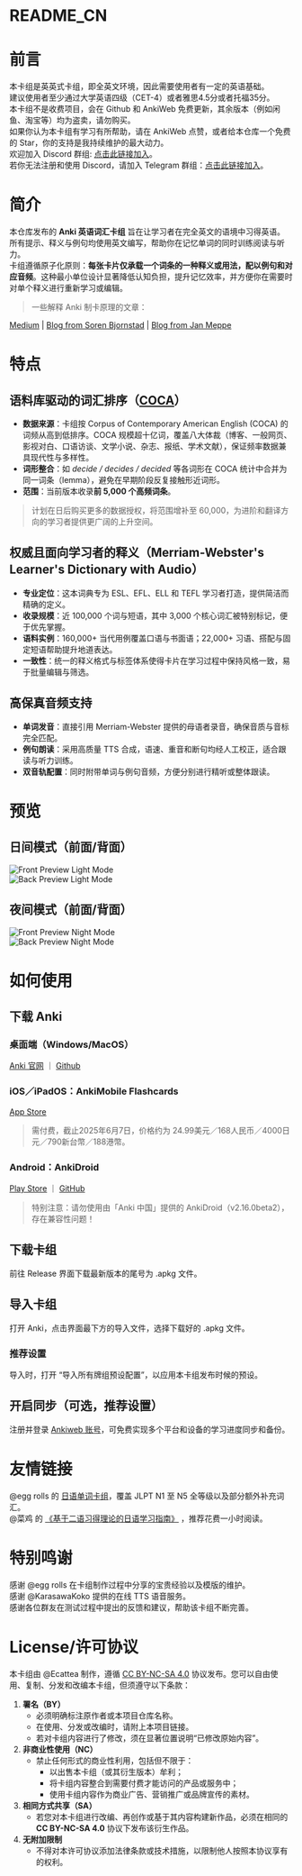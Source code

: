 # README\_CN   
# 前言   
本卡组是英英式卡组，即全英文环境，因此需要使用者有一定的英语基础。   
建议使用者至少通过大学英语四级（CET-4）或者雅思4.5分或者托福35分。   
本卡组不是收费项目，会在 Github 和 AnkiWeb 免费更新，其余版本（例如闲鱼、淘宝等）均为盗卖，请勿购买。   
如果你认为本卡组有学习有所帮助，请在 AnkiWeb 点赞，或者给本仓库一个免费的 Star，你的支持是我持续维护的最大动力。   
欢迎加入 Discord 群组: [点击此链接加入](https://discord.gg/H9yH6HXX)。   
若你无法注册和使用 Discord，请加入 Telegram 群组：[点击此链接加入](https://t.me/+eVpK3pa3yahmMDlk)。   
# 简介
   
本仓库发布的 **Anki 英语词汇卡组** 旨在让学习者在完全英文的语境中习得英语。所有提示、释义与例句均使用英文编写，帮助你在记忆单词的同时训练阅读与听力。   
卡组遵循原子化原则：**每张卡片仅承载一个词条的一种释义或用法，配以例句和对应音频**。这种最小单位设计显著降低认知负担，提升记忆效率，并方便你在需要时对单个释义进行重新学习或编辑。   
> 一些解释 Anki 制卡原理的文章：   

[Medium](https://disputant.medium.com/how-to-make-better-anki-flashcards-principles-for-high-yield-questions-d58cc7244a7c) \| [Blog from Soren Bjornstad](https://controlaltbackspace.org/precise/) \| [Blog from Jan Meppe](https://www.janmeppe.com/blog/atomic-anki-cards/)   
# 特点   
## 语料库驱动的词汇排序（[COCA](https://www.english-corpora.org/coca/)）   
- **数据来源**：卡组按 Corpus of Contemporary American English (COCA) 的词频从高到低排序。COCA 规模超十亿词，覆盖八大体裁（博客、一般网页、影视对白、口语访谈、文学小说、杂志、报纸、学术文献），保证频率数据兼具现代性与多样性。   
- **词形整合**：如 *decide / decides / decided* 等各词形在 COCA 统计中合并为同一词条（lemma），避免在早期阶段反复接触形近词形。   
- **范围**：当前版本收录**前 5,000 个高频词条**。   
   
> 计划在日后购买更多的数据授权，将范围增补至 60,000，为进阶和翻译方向的学习者提供更广阔的上升空间。   

## 权威且面向学习者的释义（Merriam-Webster's Learner's Dictionary with Audio）   
- **专业定位**：这本词典专为 ESL、EFL、ELL 和 TEFL 学习者打造，提供简洁而精确的定义。   
- **收录规模**：近 100,000 个词与短语，其中 3,000 个核心词汇被特别标记，便于优先掌握。   
- **语料实例**：160,000+ 当代用例覆盖口语与书面语；22,000+ 习语、搭配与固定短语帮助提升地道表达。   
- **一致性**：统一的释义格式与标签体系使得卡片在学习过程中保持风格一致，易于批量编辑与筛选。   
   
## 高保真音频支持   
- **单词发音**：直接引用 Merriam-Webster 提供的母语者录音，确保音质与音标完全匹配。   
- **例句朗读**：采用高质量 TTS 合成，语速、重音和断句均经人工校正，适合跟读与听力训练。   
- **双音轨配置**：同时附带单词与例句音频，方便分别进行精听或整体跟读。   
   
# 预览   
## 日间模式（前面/背面）   
![Front Preview Light Mode](files/front-preview-light-mode.png)    
![Back Preview Light Mode](files/back-preview-light-mode.png)    
## 夜间模式（前面/背面）   
![Front Preview Night Mode](files/front-preview-night-mode.png)    
![Back Preview Night Mode](files/back-preview-night-mode.png)    
# 如何使用   
## 下载 Anki   
### 桌面端（Windows/MacOS）   
[Anki 官网](https://apps.ankiweb.net/) ｜ [Github](https://github.com/ankitects/anki/releases)   
### iOS／iPadOS：AnkiMobile Flashcards   
[App Store](https://apps.apple.com/jp/app/ankimobile-flashcards/id373493387)   
> 需付费，截止2025年6月7日，价格约为 24.99美元／168人民币／4000日元／790新台幣／188港幣。   

### Android：AnkiDroid   
[Play Store](https://play.google.com/store/apps/details?id=com.ichi2.anki) ｜ [GitHub](https://github.com/ankidroid/Anki-Android/releases/latest)    
> 特别注意：请勿使用由「Anki 中国」提供的 AnkiDroid（v2.16.0beta2），存在兼容性问题！   

## 下载卡组   
前往 Release 界面下载最新版本的尾号为 .apkg 文件。   
## 导入卡组   
打开 Anki，点击界面最下方的导入文件，选择下载好的 .apkg 文件。   
### 推荐设置   
导入时，打开 “导入所有牌组预设配置”，以应用本卡组发布时候的预设。   
## 开启同步（可选，推荐设置）   
注册并登录 [Ankiweb 账号](https://ankiweb.net/account/signup)，可免费实现多个平台和设备的学习进度同步和备份。   
# 友情链接   
@egg rolls 的 [日语单词卡组](https://github.com/5mdld/anki-jlpt-decks)，覆盖 JLPT N1 至 N5 全等级以及部分额外补充词汇。   
@菜鸡 的 [《基于二语习得理论的日语学习指南》](https://eaa9gdwuyv7.feishu.cn/wiki/YeOSwsG7giLuQxkcDFscUXVZn2f) ，推荐花费一小时阅读。   
# 特别鸣谢   
感谢 @egg rolls 在卡组制作过程中分享的宝贵经验以及模版的维护。   
感谢 @KarasawaKoko 提供的在线 TTS 语音服务。   
感谢各位群友在测试过程中提出的反馈和建议，帮助该卡组不断完善。   
# License/许可协议   
本卡组由 @Ecattea 制作，遵循 [CC BY-NC-SA 4.0](https://creativecommons.org/licenses/by-nc/4.0/deed.zh-hans) 协议发布。您可以自由使用、复制、分发和改编本卡组，但须遵守以下条款：   
1. **署名（BY）**   
    - 必须明确标注原作者或本项目仓库名称。   
    - 在使用、分发或改编时，请附上本项目链接。   
    - 若对卡组内容进行了修改，须在显著位置说明“已修改原始内容”。   
2. **非商业性使用（NC）**   
    - 禁止任何形式的商业性利用，包括但不限于：   
        - 以出售本卡组（或其衍生版本）牟利；   
        - 将卡组内容整合到需要付费才能访问的产品或服务中；   
        - 使用卡组内容作为商业广告、营销推广或品牌宣传的素材。   
3. **相同方式共享（SA）**   
    - 若您对本卡组进行改编、再创作或基于其内容构建新作品，必须在相同的 **CC BY-NC-SA 4.0** 协议下发布该衍生作品。   
4. **无附加限制**   
    - 不得对本许可协议添加法律条款或技术措施，以限制他人按照本协议享有的权利。   
   
   
